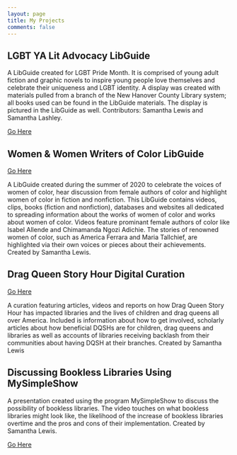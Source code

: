 ```yaml
---
layout: page
title: My Projects
comments: false
---
```


<h2>LGBT YA Lit Advocacy LibGuide</h2>

<p>A LibGuide created for LGBT Pride Month. It is comprised of young adult fiction and graphic novels to inspire young people love themselves and celebrate their uniqueness and LGBT identity. A display was created with materials pulled from a branch of the New Hanover County Library system; all books used can be found in the LibGuide materials. The display is pictured in the LibGuide as well. Contributors: Samantha Lewis and Samantha Lashley.</p>

<a href="http://libapps.s3.amazonaws.com/sites/9901/guides/1008335/backups/guide_id_1008335_1588448928.html">Go Here</a>


<h2>Women & Women Writers of Color LibGuide</h2>

<a href="http://libapps.s3.amazonaws.com/sites/9901/guides/1028471/backups/guide_id_1028471_1588449070.html">Go Here</a>

<p>A LibGuide created during the summer of 2020 to celebrate the voices of women of color, hear discussion from female authors of color and highlight women of color in fiction and nonfiction. This LibGuide contains videos, clips, books (fiction and nonfiction), databases and websites all dedicated to spreading information about the works of women of color and works about women of color. Videos feature prominant female authors of color like Isabel Allende and Chimamanda Ngozi Adichie. The stories of renowned women of color, such as America Ferrara and Maria Tallchief, are highlighted via their own voices or pieces about their achievements. Created by Samantha Lewis.</p>
    
<h2>Drag Queen Story Hour Digital Curation</h2>

<a href="https://wakelet.com/wake/cnSXJMaMIvFev9MaGFiQa">Go Here</a>

<p>A curation featuring articles, videos and reports on how Drag Queen Story Hour has impacted libraries and the lives of children and drag queens all over America. Included is information about how to get involved, scholarly articles about how beneficial DQSHs are for children, drag queens and libraries as well as accounts of libraries receiving backlash from their communities about having DQSH at their branches. Created by Samantha Lewis</p>
 
<h2>Discussing Bookless Libraries Using MySimpleShow</h2>

A presentation created using the program MySimpleShow to discuss the possibility of bookless libraries. The video touches on what bookless libraries might look like, the likelihood of the increase of bookless libraries overtime and the pros and cons of their implementation. Created by Samantha Lewis.</p>

<a href="https://videos.mysimpleshow.com/vpcNap3j1o">Go Here</a>
